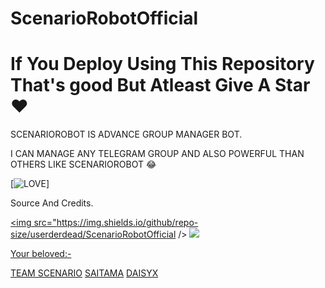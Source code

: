 # ScenarioRobotOfficial 
# If You Deploy Using This Repository That's good But Atleast Give A Star ❤️

SCENARIOROBOT IS ADVANCE GROUP MANAGER BOT.

I CAN MANAGE ANY TELEGRAM GROUP AND ALSO POWERFUL THAN OTHERS LIKE SCENARIOROBOT 😂

[![LOVE](https://telegra.ph/file/3f10150b625657cd9e25e.jpg)]

Source And Credits.

<a href="https://github.com/Mister_Dark_Prince" alt="REPO SIZE"> <img src="https://img.shields.io/github/repo-size/userderdead/ScenarioRobotOfficial />
<a href="https://t.me/noobxsupport" alt="Telegram!"> <img src="https://aleen42.github.io/badges/src/telegram.svg" /> 


Your beloved:-

[TEAM SCENARIO](https://t.me/TeamScenario)
[SAITAMA](https://t.me/Kaizoku)
[DAISYX](https://t.me/DaisySupport_Official)
